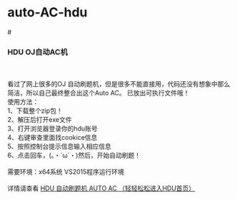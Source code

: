 # auto-AC-hdu

#<h3>HDU OJ自动AC机</h3> <br><br>
看过了网上很多的OJ 自动刷题机，但是很多不能直接用，代码还没有想象中那么简洁，所以自己最终整合出这个Auto AC。
已放出可执行文件哦！<br>
使用方法：<br>
1、下载整个zip包！<br>
2、解压后打开exe文件<br>
3、打开浏览器登录你的hdu账号<br>
4、右键审查里面找cookice信息<br>
5、按照控制台提示信息输入相应信息<br>
6、点击回车，(。・`ω´・)然后，开始自动刷题！<br>
<br>
需要环境：x64系统 VS2015程序运行环境<br><br>
详情请查看 <a href="http://www.dreamwings.cn/auto-ac/1872.html">HDU 自动刷题机 AUTO AC （轻轻松松进入HDU首页）</a>
